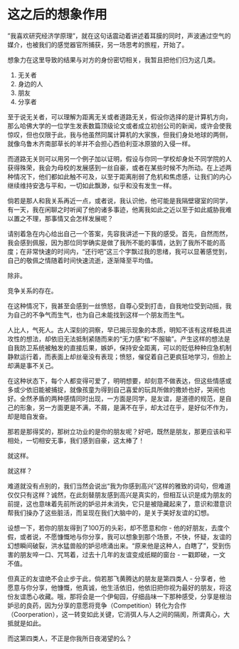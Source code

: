 # 这之后的想象作用

”我喜欢研究经济学原理”，就在这句话震动着讲述着耳膜的同时，声波通过空气的媒介，也被我们的感觉器官所捕获，另一场思考的旅程，开始了。

想象力在这里导致的结果与对方的身份密切相关，我暂且把他们归为这几类。

1. 无关者
2. 身边的人
3. 朋友
4. 分享者

至于说无关者，可以理解为距离无关或者道路无关，假设你选择的是计算机方向，那么哈佛大学的一位学生发表数篇顶级论文或者成立初创公司的新闻，或许会使我惊叹，但也仅限于此，我与他虽然同属计算机的大家族，但我们身处地球的两侧，就像乌鲁木齐南部草长的羊并不会担心西伯利亚冰原狼的入侵一样。

而道路无关则可以用另一个例子加以证明，假设与你同一学校却身处不同学院的人获得殊荣，我会为母校的发展感到一丝自豪，或者在某些时候不为所动。在上述两种情况下，他们都如此触不可及，以至于距离削弱了危机和焦虑感，让我们的内心继续维持安逸与平和，一切如此飘渺，似乎和没有发生一样。

倘若是那人和我关系再近一点，或者说，我认识他，他可能是我隔壁寝室的同学，有一天，我在闲聊之时听闻了他的诸多事迹，他离我如此之近以至于如此威胁我难以置之不理，那事情又会怎样发展呢？

请别着急在内心给出自己一个答案，先容我讲述一下我的感受。首先，自然而然，我会感到佩服，因为那位同学确实是做了我所不能的事情，达到了我所不能的高度；在非常快速的时间内，“还行吧“这三个字飘过我的思绪，我可以显著感觉到，自己的敬佩之情随着时间快速流逝，逐渐降至平均值。

除非。

竞争关系的存在。

在这种情况下，我甚至会感到一丝愤怒，自尊心受到打击，自我地位受到动摇，我为自己的不争气而生气，也为自己未能找到这样一个朋友而生气。

人比人，气死人。古人深刻的洞察，早已揭示现象的本质，明知不该有这样极具进攻性的想法，却依旧无法抵制紧随而来的“无力感”和“不服输”。产生这样的想法是自我防卫系统被触发的直接后果，嫉妒，保持安全距离，可以的贬低种种应急机制静默运行着，而表面上却丝毫没有表现；愤怒，催促着自己更疯狂地学习，但脸上却满是事不关己。

在这种状态下，每个人都变得可爱了，明明想要，却刻意不做表达，但这些情感或多或少依旧能被捕捉，就像孩童为得到自己喜爱的玩具所做的撒娇也好，哭闹也好。全然矛盾的两种感情同时出现，一方面是同学，是友谊，是道德的规范，是自己的形象，另一方面更是不满，不屑，是满不在乎，却太过在乎，是好似不作为，却是暗自发奋。

那若是那得奖的，那树立功业的是你的朋友呢？好吧，既然是朋友，那更应该和平相处，一切相安无事，我们感到自豪，这太棒了！

就这样。

就这样？

难道就没有点别的，我们当然会说出“我为你感到高兴”这样的雅致的词句，但难道仅仅只有这样？诚然，在此刻替朋友感到高兴是真实的，但相互认识是成为朋友的前提，这也意味着先前所说的妒忌并未消失，它只是被隐藏起来了，意识和潜意识帮我们操办了这些脏活，而呈现在我们大脑中的，是关于美好友谊的幻想。

设想一下，若你的朋友得到了100万的头彩，却不愿意和你 - 他的好朋友，去度个假，或者说，不愿慷慨地与你分享，我可以想象到那个场景，不快，怀疑，友谊的幻想瞬间破裂，洪水猛兽般的妒忌喷涌出来。“原来他是这种人，白瞎了”，受到伤害的朋友啐一口、咒骂着，过去十几年的友谊变成纸糊的窗台 - 一戳即破，一文不值。

但真正的友谊绝不会止步于此，倘若那飞黄腾达的朋友是第四类人 - 分享者，他愿意与你分享，他慷慨，他真诚，他生活依旧，他依旧把你视为最好的朋友，将这份友谊悉心收藏。哦，那将会是一个伊甸园，仔细品味一下那种感受，分享是根治妒忌的良药，因为分享的意愿将竞争（Competition）转化为合作（Coorperation），这一转变如此关键，它消弭人与人之间的隔阂，所谓真心，大抵就是如此。

而这第四类人，不正是你我所日夜渴望的么？